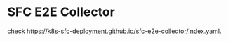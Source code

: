 # SFC E2E Collector

check <a>https://k8s-sfc-deployment.github.io/sfc-e2e-collector/index.yaml</a>.